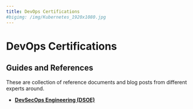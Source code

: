 ```yaml
---
title: DevOps Certifications
#bigimg: /img/Kubernetes_1920x1080.jpg
---
```


# DevOps Certifications 
## Guides and References
These are collection of reference documents and blog posts from different experts around.

- **[DevSecOps Engineering (DSOE)](https://devopsinstitute.com/certifications/devsecops-engineering-dsoe/)**
